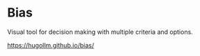# Bias


Visual tool for decision making with multiple criteria and options.

https://hugollm.github.io/bias/

